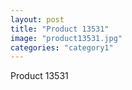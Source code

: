 ```yaml
---
layout: post
title: "Product 13531"
image: "product13531.jpg"
categories: "category1"
---
```

Product 13531

